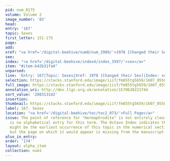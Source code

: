 ```yaml
---
pid: num_0175
volume: Volume 2
image_number: '83'
head:
entry: '167'
topic: Sexes
first_letter: 151-175
page:
add:
xref: "<a href='/digital-beehive/num8/num_2909/'>1978 [Changed their Sex]</a>"
see:
index: "<a href='/digital-beehive/index4/index_3597/'>sex</a>"
item: "#item-b42b31fa4"
unparsed:
line: 'Entry: 167|Topic: Sexes|Xref: 1978 [Changed their Sex]|Index: sex|#item-b42b31fa4'
selection: https://stacks.stanford.edu/image/iiif/fm855tg5659/1607_0550/255,3142,3115,564/full/0/default.jpg
full_image: https://stacks.stanford.edu/image/iiif/fm855tg5659/1607_0550/full/full/0/default.jpg
annotation_uri: http://dev.llgc.org.uk/annotation/1570638221744
sort_value: '208313142'
insertion:
thumbnail: https://stacks.stanford.edu/image/iiif/fm855tg5659/1607_0550/255,3142,600,180/250,/0/default.jpg
label: 167. Sexes
location: "<a href='/digital-beehive/toc/toc2_073/'>Full Page</a>"
issue: The point of reference for "Hermaphrodite" is not entirely clear, as there
  is no alphabetical entry for this term. The Octavo Index indicates that entry 731
  might be the earliest occurrence of this topic in the numerical section of the Alvearium,
  but the page on which it would appear is missing from the manuscript.
also_in_entry:
order: '174'
layout: alpha_item
collection: num1
---
```

